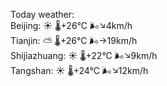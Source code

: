 Today weather:  
Beijing: ☀️   🌡️+26°C 🌬️↘4km/h  
Tianjin: ⛅️  🌡️+26°C 🌬️→19km/h  
Shijiazhuang: ☀️   🌡️+22°C 🌬️↘9km/h  
Tangshan: ☀️   🌡️+24°C 🌬️↘12km/h  

